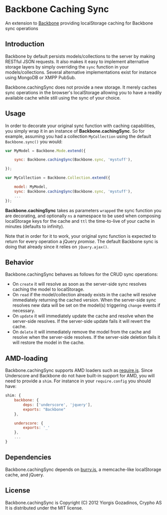 # Backbone Caching Sync

An extension to [Backbone] providing localStorage caching for Backbone sync operations

## Introduction

Backbone by default persists models/collections to the server by making RESTful JSON requests. It also makes it easy to implement alternative storage layers by simply overriding the `sync` function in your models/collections. Several alternative implementations exist for instance using MongoDB or XMPP PubSub.

Backbone.cachingSync does not provide a new storage. It merely caches sync operations in the browser's localStorage allowing you to have a readily available cache while still using the sync of your choice.

## Usage

In order to decorate your original sync function with caching capabilities, you simply wrap it in an instance of **Backbone.cachingSync**. So for example, assuming you had a collection `MyCollection` using the default `Backbone.sync()` you would:

```javascript
var MyModel = Backbone.Mode.extend({

    sync: Backbone.cachingSync(Backbone.sync, 'mystuff'),

});

var MyCollection = Backbone.Collection.extend({

    model: MyModel,
    sync: Backbone.cachingSync(Backbone.sync, 'mystuff'),
    ...
});
```

**Backbone.cachingSync** takes as parameters `wrapped` the sync function you are decorating, and optionally `ns` a namespace to be used when composing localStorage keys for the cache and `ttl` the time-to-live of your cache in minutes (defaults to infinity).

Note that in order for it to work, your original sync function is expected to return for every operation a jQuery *promise*. The default Backbone sync is doing that already since it relies on `jQuery.ajax()`.

## Behavior

Backbone.cachingSync behaves as follows for the CRUD sync operations:

* On `create` it will resolve as soon as the server-side sync resolves caching the model to localStorage.
* On `read` if the model/collection already exists in the cache will resolve immediately returning the cached version. When the server-side sync resolves new data will be set on the model(s) triggering `change` events if necessary.
* On `update` it will immediately update the cache and resolve when the server-side resolves. If the server-side update fails it will revert the cache.
* On `delete` it will immediately remove the model from the cache and resolve when the server-side resolves. If the server-side deletion fails it will restore the model in the cache.

## AMD-loading

Backbone.cachingSync supports AMD loaders such as [require.js]. Since Underscore and Backbone do not have built-in support for AMD, you will need to provide a `shim`. For instance in your `require.config` you should have:

```javascript
shim: {
    backbone: {
        deps: ['underscore', 'jquery'],
        exports: "Backbone"
    },

    underscore: {
        exports: '_'
    },
    ...
}
```

## Dependencies

Backbone.cachingSync depends on [burry.js], a memcache-like localStorage cache, and jQuery.

## License

Backbone.cachingSync is Copyright (C) 2012 Yiorgis Gozadinos, Crypho AS
It is distributed under the MIT license.

[Backbone]: http://documentcloud.github.com/backbone
[require.js]: http://requirejs.org/
[burry.js]: http://github.com/ggozad/burry.js